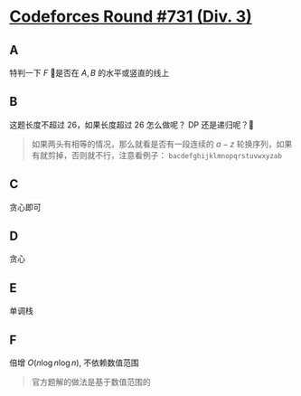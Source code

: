 # [Codeforces Round #731 (Div. 3)](https://codeforces.com/contest/1547)

## A

特判一下 $F$ 是否在 $A, B$ 的水平或竖直的线上

## B

这题长度不超过 26，如果长度超过 26 怎么做呢？ DP 还是递归呢？

> 如果两头有相等的情况，那么就看是否有一段连续的 $a-z$ 轮换序列，如果有就剪掉，否则就不行，注意看例子： `bacdefghijklmnopqrstuvwxyzab`

## C

贪心即可

## D

贪心


## E

单调栈

## F

倍增 $O(n \log n \log n)$, 不依赖数值范围

> 官方题解的做法是基于数值范围的

